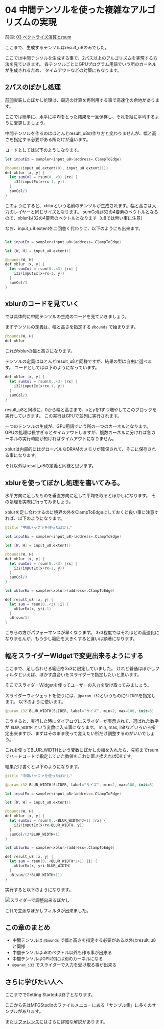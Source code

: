 # 04 中間テンソルを使った複雑なアルゴリズムの実現

前回: [03 ベクトライズ演算とrsum](03_VectorRsum.md)

ここまで、生成するテンソルはresult_u8のみでした。

ここでは中間テンソルを生成する事で、2パス以上のアルゴリズムを実現する方法を見ていきます。
各テンソルごとにGPUプログラム用語でいう所のカーネルが生成されるため、
タイムアウトなどの対策にもなります。

## 2パスのぼかし処理

[前回](03_VectorRsum.md)実装したぼかし処理は、周辺の計算を再利用する事で高速化の余地があります。

ここでは簡単に、水平に平均をとった結果を一旦保存し、それを縦に平均するように変更しましょう。

中間テンソルを作るのはほとんとresult_u8の作り方と変わりませんが、幅と高さを指定する必要がある所だけが違います。

コードとしては以下のようになります。

```swift
let inputEx = sampler<input_u8>(address=.ClampToEdge)

@bounds(input_u8.extent(0), input_u8.extent(1))
def xblur |x, y| {
  let sumCol = rsum(0..<3) |rx| {
    i32(inputEx(x+rx-1, y))
  }
  sumCol/3
}
```

このようにすると、xblurという名前のテンソルが生成されます。幅と高さは入力のレイヤーと同じサイズとなります。
sumColはi32の4要素のベクトルとなるので、xblurもi32の4要素のベクトルとなります（u8では無い事に注意）

なお、input_u8.extentを二回書く代わりに、以下のようにも出来ます。

```swift

let inputEx = sampler<input_u8>(address=.ClampToEdge)

let [W, H] = input_u8.extent()

@bounds(W, H)
def xblur |x, y| {
  let sumCol = rsum(0..<3) |rx| {
    i32(inputEx(x+rx-1, y))
  }
  sumCol/3
}
```

## xblurのコードを見ていく

では具体的に中間テンソルの生成のコードを見ていきましょう。

まずテンソルの定義は、幅と高さを指定する `@bounds` で始まります。

```swift
@bounds(W, H)
def xblur 
```

これがxblurの幅と高さになります。

テンソルの定義はほとんどresult_u8と同様ですが、結果の型は自由に選べます。
コードとしては以下のようになっています。

```swift
def xblur |x, y| {
  let sumCol = rsum(0..<3) |rx| {
    i32(inputEx(x+rx-1, y))
  }
  sumCol/3
}
```

result_u8と同様に、0から幅と高さまで、xとyを1ずつ増やしてこのブロックを実行していきます。
この実行はGPUで並列に実行されます。

一つのテンソルの生成が、GPU用語でいう所の一つのカーネルとなります。
GPUの処理は長すぎるとタイムアウトしますが、複数カーネルに分ければ各カーネルの実行時間が短ければタイムアウトになりません。

xblurは内部的にはグローバルなDRAMのメモリが確保されて、そこに保存される事になります。

それ以外はresult_u8の定義と同様と思います。

## xblurを使ってぼかし処理を書いてみる。

水平方向に足したものを垂直方向に足して平均を取るとぼかしになります。
その処理を実際に行ってみましょう。

xblurを足し合わせるのに境界の外をClampToEdgeにしておくと良い事に注意すれば、以下のようになります。

```swift
@title "中間バッファを使ったぼかし"

let inputEx = sampler<input_u8>(address=.ClampToEdge)

let [W, H] = input_u8.extent()

@bounds(W, H)
def xblur |x, y| {
  let sumCol = rsum(0..<3) |rx| {
    i32(inputEx(x+rx-1, y))
  }
  sumCol/3
}

let xblurEx = sampler<xblur>(address=.ClampToEdge)

def result_u8 |x, y| {
  let sum = rsum(0..<3) |i| {
    xblurEx(x, y+i-1)
  }
  u8(sum/3)
}
```

こちらの方がパフォーマンスが早くなります。
3x3程度ではそれほどの高速化になりませんが、もう少し範囲を大きくすると違いは顕著になります。

## 幅をスライダーWidgetで変更出来るようにする

ここまで、足し合わせる範囲を3x3に限定していました。
けれど普通はぼかしフィルタといえば、ぼかす度合いをスライダーで指定したいと思います。

そこでスライダーWidgetを使ってユーザーの入力を受け取ってみましょう。

スライダーウィジェットを使うには、`@param_i32`というものに`SLIDER`を指定します。
以下のように使います。

```swift
@param_i32 BLUR_WIDTH(SLIDER, label="サイズ", min=2, max=100, init=5)
```

こうすると、実行した時にダイアログにスライダーが表示されて、選ばれた数字が `BLUR_WIDTH` という変数に入る事になります。
min, max, initなどいろいろ指定出来ますが、まずはそのまま使って変えたい所だけ調整するのがいいでしょう。

これを使ってBLUR_WIDTHという変数にぼかしの幅を入れたら、先程までrsumでハードコードで指定していた数値をこれに置き換えればOKです。

結果だけ書くと以下のようになります。

```swift
@title "中間バッファを使ったぼかし"

@param_i32 BLUR_WIDTH(SLIDER, label="サイズ", min=2, max=100, init=5)

let inputEx = sampler<input_u8>(address=.ClampToEdge)

let [W, H] = input_u8.extent()

@bounds(W, H)
def xblur |x, y| {
  let sumCol = rsum(0..<BLUR_WIDTH*2+1) |rx| {
    i32(inputEx(x+rx-BLUR_WIDTH, y))
  }
  sumCol/(2*BLUR_WIDTH+1)
}

let xblurEx = sampler<xblur>(address=.ClampToEdge)

def result_u8 |x, y| {
  let sum = rsum(0..<BLUR_WIDTH*2+1) |i| {
    xblurEx(x, y+i-BLUR_WIDTH)
  }
  u8(sum/(2*BLUR_WIDTH+1))
}
```

実行すると以下のようになります。

![スライダーで調整出来るぼかし](imgs/blur_with_slider.png)

これで立派なぼかしフィルタが出来ました。

## この章のまとめ

- 中間テンソルは `@bounds` で幅と高さを指定する必要がある以外はresult_u8と同様
- 中間テンソルはu8のベクトル以外も作る事が出来る
- 中間テンソルはGPU的には別のカーネルになる
- `@param_i32` でスライダーで入力を受け取る事が出来る

## さらに学びたい人へ

ここまででGetting Startedは終了となります。

ここから先はMFGStudioのファイルメニューにある「サンプル集」に多くのサンプルがあります。

また[リファレンス](../Reference/)にはさらに詳細な解説があります。